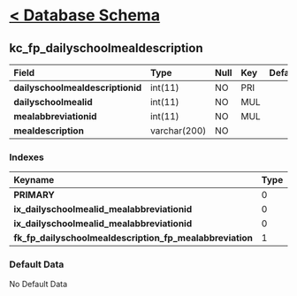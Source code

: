 # [< Database Schema](DatabaseSchema.md) #

## kc\_fp\_dailyschoolmealdescription ##
| **Field** | Type | Null | Key | Default | Extra | Comment |
|:----------|:-----|:-----|:----|:--------|:------|:--------|
| **dailyschoolmealdescriptionid** | int(11) | NO | PRI |  | auto\_increment |  |
| **dailyschoolmealid** | int(11) | NO | MUL |  |  |  |
| **mealabbreviationid** | int(11) | NO | MUL |  |  |  |
| **mealdescription** | varchar(200) | NO |  |  |  |  |


### Indexes ###
| **Keyname** | Type | Unique | Packed | Column | Seq | Cardinality | Collation | Null | Comment |
|:------------|:-----|:-------|:-------|:-------|:----|:------------|:----------|:-----|:--------|
| **PRIMARY** | 0 | 0 | 0 | dailyschoolmealdescriptionid | 1 | 0 | A | 0 | 0 |
| **ix\_dailyschoolmealid\_mealabbreviationid** | 0 | 0 | 0 | dailyschoolmealid | 1 |  | A | 0 | 0 |
| **ix\_dailyschoolmealid\_mealabbreviationid** | 0 | 0 | 0 | mealabbreviationid | 2 | 0 | A | 0 | 0 |
| **fk\_fp\_dailyschoolmealdescription\_fp\_mealabbreviation** | 1 | 1 | 1 | mealabbreviationid | 1 |  | A | 1 | 1 |


### Default Data ###
No Default Data